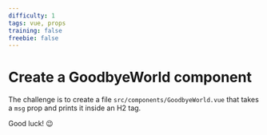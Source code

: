 ```yaml
---
difficulty: 1
tags: vue, props
training: false
freebie: false
---
```


# Create a GoodbyeWorld component

The challenge is to create a file `src/components/GoodbyeWorld.vue` that takes a `msg` prop and prints it inside an H2 tag.

Good luck! 😉
